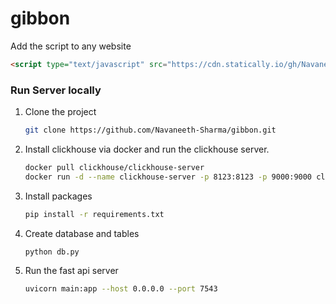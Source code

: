 # gibbon


Add the script to any website
```html
<script type="text/javascript" src="https://cdn.statically.io/gh/Navaneeth-Sharma/gibbon/main/gibbon-core-ec/build/gibbon.js"></script>
```

### Run Server locally 

1. Clone the project 
    ```bash
    git clone https://github.com/Navaneeth-Sharma/gibbon.git
    ```
2. Install clickhouse via docker and run the clickhouse server.
    ```bash
    docker pull clickhouse/clickhouse-server
    docker run -d --name clickhouse-server -p 8123:8123 -p 9000:9000 clickhouse/clickhouse-server
    ```
3. Install packages
    ```bash
    pip install -r requirements.txt
    ```
4. Create database and tables 
    ```bash 
    python db.py
    ```
5. Run the fast api server
    ```bash
    uvicorn main:app --host 0.0.0.0 --port 7543
    ```

